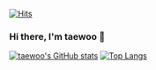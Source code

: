 [![Hits](https://hits.seeyoufarm.com/api/count/incr/badge.svg?url=https%3A%2F%2Fgithub.com%2Ftaewoojin%2Fhit-counter&count_bg=%2379C83D&title_bg=%23555555&icon=protocols-dot-io.svg&icon_color=%23FFFFFF&title=hits&edge_flat=false)](https://hits.seeyoufarm.com)
### Hi there, I'm taewoo 👋


[![taewoo's GitHub stats](https://github-readme-stats.vercel.app/api?username=taewoojin&count_private=true&show_icons=true&theme=dracula&include_all_commits=true)](https://github.com/anuraghazra/github-readme-stats)
[![Top Langs](https://github-readme-stats.vercel.app/api/top-langs/?username=taewoojin&layout=compact)](https://github.com/anuraghazra/github-readme-stats)

<!-- 
**Languages and Tools:**  
<code><img height="25" src="https://user-images.githubusercontent.com/8098000/128171631-672ae101-1cb0-4ae2-a876-e5cdc1b2e7be.png"></code>
<code><img height="20" src="https://raw.githubusercontent.com/github/explore/80688e429a7d4ef2fca1e82350fe8e3517d3494d/topics/javascript/javascript.png"></code>
<code><img height="20" src="https://raw.githubusercontent.com/github/explore/80688e429a7d4ef2fca1e82350fe8e3517d3494d/topics/typescript/typescript.png"></code>
<code><img height="20" src="https://raw.githubusercontent.com/github/explore/80688e429a7d4ef2fca1e82350fe8e3517d3494d/topics/react/react.png"></code> -->

<!--
**taewoojin/taewoojin** is a ✨ _special_ ✨ repository because its `README.md` (this file) appears on your GitHub profile.

Here are some ideas to get you started:

- 🔭 I’m currently working on ...
- 🌱 I’m currently learning ...
- 👯 I’m looking to collaborate on ...
- 🤔 I’m looking for help with ...
- 💬 Ask me about ...
- 📫 How to reach me: ...
- 😄 Pronouns: ...
- ⚡ Fun fact: ...
-->
